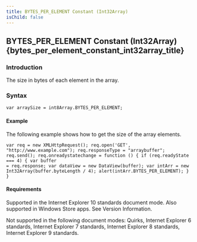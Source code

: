 ```yaml
---
title: BYTES_PER_ELEMENT Constant (Int32Array)
isChild: false
---
```


## BYTES_PER_ELEMENT Constant (Int32Array) {bytes_per_element_constant_int32array_title}

### Introduction 

 The size in bytes of each element in the array.

### Syntax 

```
var arraySize = int8Array.BYTES_PER_ELEMENT;
```

#### Example 

<p xmlns:util="util">
  The following example shows how to get the size of the array elements.
</p>

```
var req = new XMLHttpRequest(); req.open('GET', "http://www.example.com"); req.responseType = "arraybuffer"; req.send(); req.onreadystatechange = function () { if (req.readyState === 4) { var buffer
= req.response; var dataView = new DataView(buffer); var intArr = new Int32Array(buffer.byteLength / 4); alert(intArr.BYTES_PER_ELEMENT); } }
```

#### Requirements 

<div id="requirementsTitleSection" class="section" name="collapseableSection" style="">
  <p xmlns:util="util"></p>
  <p>
    Supported in the Internet Explorer 10 standards document mode. Also supported in Windows Store apps. See Version Information.
  </p>
  <p>
    Not supported in the following document modes: Quirks, Internet Explorer 6 standards, Internet Explorer 7 standards, Internet Explorer 8 standards, Internet Explorer 9 standards.
  </p>
</div>

